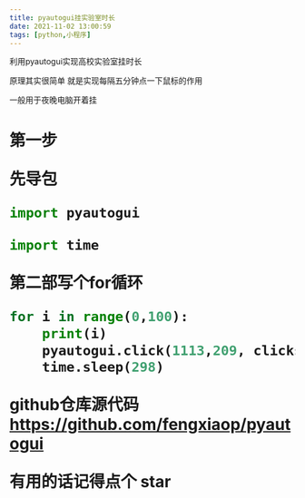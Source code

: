```yaml
---
title: pyautogui挂实验室时长
date: 2021-11-02 13:00:59
tags: [python,小程序]
---
```


 利用pyautogui实现高校实验室挂时长

原理其实很简单 就是实现每隔五分钟点一下鼠标的作用

一般用于夜晚电脑开着挂

<h1>第一步

先导包

```python
import pyautogui

import time
```

第二部写个for循环

```python
for i in range(0,100):
    print(i)
    pyautogui.click(1113,209, clicks=5,interval=1,duration=0.5)
    time.sleep(298)
```

github仓库源代码  https://github.com/fengxiaop/pyautogui

有用的话记得点个 star

